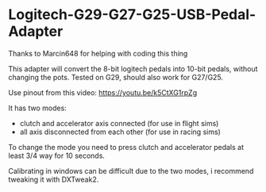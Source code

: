 # Logitech-G29-G27-G25-USB-Pedal-Adapter

Thanks to Marcin648 for helping with coding this thing

This adapter will convert the 8-bit logitech pedals into 10-bit pedals, without changing the pots.
Tested on G29, should also work for G27/G25.

Use pinout from this video: https://youtu.be/k5CtXG1rpZg

It has two modes:
- clutch and accelerator axis connected (for use in flight sims)
- all axis disconnected from each other (for use in racing sims)

To change the mode you need to press clutch and accelerator pedals at least 3/4 way for 10 seconds.

Calibrating in windows can be difficult due to the two modes, i recommend tweaking it with DXTweak2.



